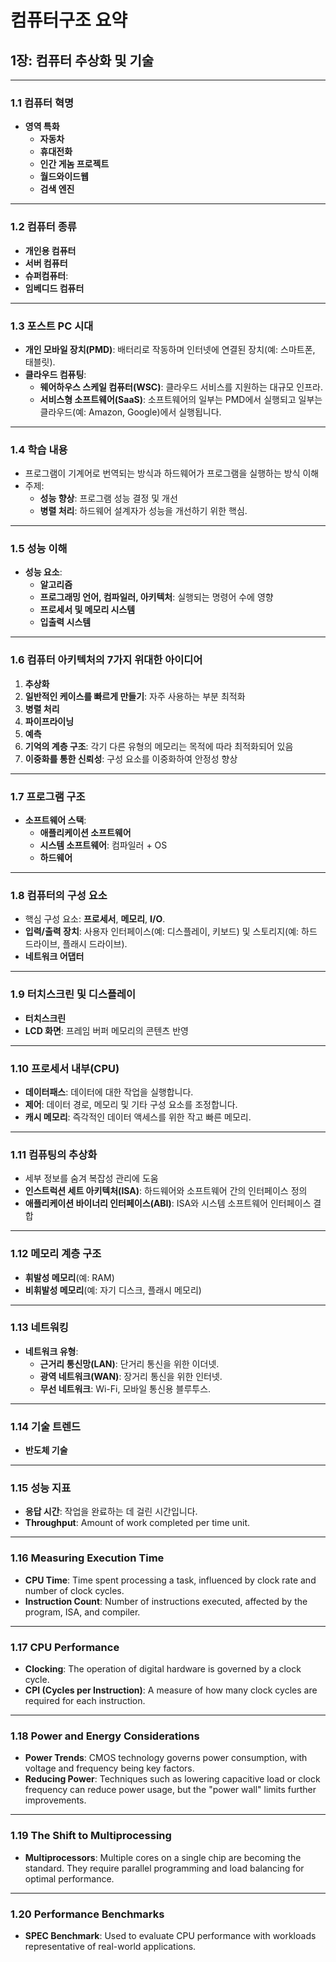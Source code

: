 # 컴퓨터구조 요약

## 1장: **컴퓨터 추상화 및 기술**

---

### 1.1 컴퓨터 혁명

- **영역 특화**
  - **자동차**
  - **휴대전화**
  - **인간 게놈 프로젝트**
  - **월드와이드웹**
  - **검색 엔진**

---

### 1.2 컴퓨터 종류

- **개인용 컴퓨터**
- **서버 컴퓨터**
- **슈퍼컴퓨터**:
- **임베디드 컴퓨터**

---

### 1.3 포스트 PC 시대

- **개인 모바일 장치(PMD)**: 배터리로 작동하며 인터넷에 연결된 장치(예: 스마트폰, 태블릿).
- **클라우드 컴퓨팅**:
  - **웨어하우스 스케일 컴퓨터(WSC)**: 클라우드 서비스를 지원하는 대규모 인프라.
  - **서비스형 소프트웨어(SaaS)**: 소프트웨어의 일부는 PMD에서 실행되고 일부는 클라우드(예: Amazon, Google)에서 실행됩니다.

---

### 1.4 학습 내용

- 프로그램이 기계어로 번역되는 방식과 하드웨어가 프로그램을 실행하는 방식 이해
- 주제:
  - **성능 향상**: 프로그램 성능 결정 및 개선
  - **병렬 처리**: 하드웨어 설계자가 성능을 개선하기 위한 핵심.

---

### 1.5 성능 이해

- **성능 요소**:
  - **알고리즘**
  - **프로그래밍 언어, 컴파일러, 아키텍처**: 실행되는 명령어 수에 영향
  - **프로세서 및 메모리 시스템**
  - **입출력 시스템**

---

### 1.6 컴퓨터 아키텍처의 7가지 위대한 아이디어

1. **추상화**
2. **일반적인 케이스를 빠르게 만들기**: 자주 사용하는 부분 최적화
3. **병렬 처리**
4. **파이프라이닝**
5. **예측**
6. **기억의 계층 구조**: 각기 다른 유형의 메모리는 목적에 따라 최적화되어 있음
7. **이중화를 통한 신뢰성**: 구성 요소를 이중화하여 안정성 향상

---

### 1.7 프로그램 구조

- **소프트웨어 스택**:
  - **애플리케이션 소프트웨어**
  - **시스템 소프트웨어**: 컴파일러 + OS
  - **하드웨어**

---

### 1.8 컴퓨터의 구성 요소

- 핵심 구성 요소: **프로세서**, **메모리**, **I/O**.
- **입력/출력 장치**: 사용자 인터페이스(예: 디스플레이, 키보드) 및 스토리지(예: 하드 드라이브, 플래시 드라이브).
- **네트워크 어댑터**

---

### 1.9 터치스크린 및 디스플레이

- **터치스크린**
- **LCD 화면**: 프레임 버퍼 메모리의 콘텐츠 반영

---

### 1.10 프로세서 내부(CPU)

- **데이터패스**: 데이터에 대한 작업을 실행합니다.
- **제어**: 데이터 경로, 메모리 및 기타 구성 요소를 조정합니다.
- **캐시 메모리**: 즉각적인 데이터 액세스를 위한 작고 빠른 메모리.

---

### 1.11 컴퓨팅의 추상화

- 세부 정보를 숨겨 복잡성 관리에 도움
- **인스트럭션 세트 아키텍처(ISA)**: 하드웨어와 소프트웨어 간의 인터페이스 정의
- **애플리케이션 바이너리 인터페이스(ABI)**: ISA와 시스템 소프트웨어 인터페이스 결합

---

### 1.12 메모리 계층 구조

- **휘발성 메모리**(예: RAM)
- **비휘발성 메모리**(예: 자기 디스크, 플래시 메모리)

---

### 1.13 네트워킹

- **네트워크 유형**:
  - **근거리 통신망(LAN)**: 단거리 통신을 위한 이더넷.
  - **광역 네트워크(WAN)**: 장거리 통신을 위한 인터넷.
  - **무선 네트워크**: Wi-Fi, 모바일 통신용 블루투스.

---

### 1.14 기술 트렌드

- **반도체 기술**

---

### 1.15 성능 지표

- **응답 시간**: 작업을 완료하는 데 걸린 시간입니다.
- **Throughput**: Amount of work completed per time unit.

---

### 1.16 Measuring Execution Time

- **CPU Time**: Time spent processing a task, influenced by clock rate and number of clock cycles.
- **Instruction Count**: Number of instructions executed, affected by the program, ISA, and compiler.

---

### 1.17 CPU Performance

- **Clocking**: The operation of digital hardware is governed by a clock cycle.
- **CPI (Cycles per Instruction)**: A measure of how many clock cycles are required for each instruction.

---

### 1.18 Power and Energy Considerations

- **Power Trends**: CMOS technology governs power consumption, with voltage and frequency being key factors.
- **Reducing Power**: Techniques such as lowering capacitive load or clock frequency can reduce power usage, but the "power wall" limits further improvements.

---

### 1.19 The Shift to Multiprocessing

- **Multiprocessors**: Multiple cores on a single chip are becoming the standard. They require parallel programming and load balancing for optimal performance.

---

### 1.20 Performance Benchmarks

- **SPEC Benchmark**: Used to evaluate CPU performance with workloads representative of real-world applications.

